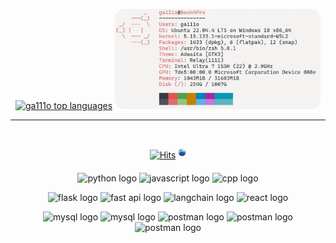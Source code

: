 <center>

<!-- ![ga111o github stats](https://github-readme-stats.vercel.app/api?username=ga111o&line_height=20&show_icons=true&theme=dracula) -->

[![ga111o top languages](https://github-readme-stats.vercel.app/api/top-langs/?username=ga111o&layout=compact)](https://github.com/ga111o/github-readme-stats)
<img src="./img/neofetch.png" style="border-radius:15px; height:160px" />

<hr/>

<br/>

[![Hits](https://hits.seeyoufarm.com/api/count/incr/badge.svg?url=https%3A%2F%2Fgithub.com%2Fga111o&count_bg=%23602002&title_bg=%23EA4F05&title=GitHub&edge_flat=false)](https://hits.seeyoufarm.com)
<a href="https://rateyourmusic.com/~ga11o">
<img src="./img/rym.png" alt="rateyourmusic.com linked icon" style="width:13px; vertical-align:middle; margin-bottom: 12px;" />
</a>

![python logo](https://img.shields.io/badge/Pyhon-3776AB?style=flat&logo=python&logoColor=white)
![javascript logo](https://img.shields.io/badge/JavaScrip-F7DF1E?style=flat&logo=javascript&logoColor=white)
![cpp logo](https://img.shields.io/badge/C++-00599C?style=flat&logo=cplusplus&logoColor=white)

![flask logo](https://img.shields.io/badge/Flask-00599C?style=flat&logo=flask&logoColor=white)
![fast api logo](https://img.shields.io/badge/FastAPI-009688?style=flat&logo=fastapi&logoColor=white)
![langchain logo](https://img.shields.io/badge/LangChain-1C3C3C?style=flat&logo=langchain&logoColor=white)
![react logo](https://img.shields.io/badge/React-61DAFB?style=flat&logo=react&logoColor=white)

![mysql logo](https://img.shields.io/badge/MySQL-4479A1?style=flat&logo=mysql&logoColor=white)
![mysql logo](https://img.shields.io/badge/SQLite-003B57?style=flat&logo=sqlite&logoColor=white)
![postman logo](https://img.shields.io/badge/Postman-FF6C37?style=flat&logo=postman&logoColor=white)
![postman logo](https://img.shields.io/badge/AmazonEC2-FF9900?style=flat&logo=amazonec2&logoColor=white)
![postman logo](https://img.shields.io/badge/Docker-2496ED?style=flat&logo=docker&logoColor=white)

</center>
